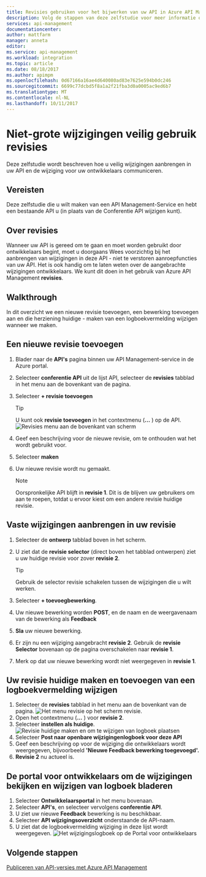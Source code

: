 ```yaml
---
title: Revisies gebruiken voor het bijwerken van uw API in Azure API Management | Microsoft Docs
description: Volg de stappen van deze zelfstudie voor meer informatie over hoe u vaste wijzigingen aanbrengt met wijzigingen in API Management.
services: api-management
documentationcenter: 
author: mattfarm
manager: anneta
editor: 
ms.service: api-management
ms.workload: integration
ms.topic: article
ms.date: 08/18/2017
ms.author: apimpm
ms.openlocfilehash: 0d67166a16ae4d640080ad83e7625e594b0dc246
ms.sourcegitcommit: 6699c77dcbd5f8a1a2f21fba3d0a0005ac9ed6b7
ms.translationtype: MT
ms.contentlocale: nl-NL
ms.lasthandoff: 10/11/2017
---
```

# <a name="make-non-breaking-changes-safely-using-revisions"></a>Niet-grote wijzigingen veilig gebruik revisies
Deze zelfstudie wordt beschreven hoe u veilig wijzigingen aanbrengen in uw API en de wijziging voor uw ontwikkelaars communiceren.

## <a name="prerequisites"></a>Vereisten
Deze zelfstudie die u wilt maken van een API Management-Service en hebt een bestaande API u (in plaats van de Conferentie API wijzigen kunt).

## <a name="about-revisions"></a>Over revisies
Wanneer uw API is gereed om te gaan en moet worden gebruikt door ontwikkelaars begint, moet u doorgaans Wees voorzichtig bij het aanbrengen van wijzigingen in deze API - niet te verstoren aanroepfuncties van uw API. Het is ook handig om te laten weten over de aangebrachte wijzigingen ontwikkelaars. We kunt dit doen in het gebruik van Azure API Management **revisies**.

## <a name="walkthrough"></a>Walkthrough
In dit overzicht we een nieuwe revisie toevoegen, een bewerking toevoegen aan en die herziening huidige - maken van een logboekvermelding wijzigen wanneer we maken.

## <a name="add-a-new-revision"></a>Een nieuwe revisie toevoegen
1. Blader naar de **API's** pagina binnen uw API Management-service in de Azure portal.
2. Selecteer **conferentie API** uit de lijst API, selecteer de **revisies** tabblad in het menu aan de bovenkant van de pagina.
3. Selecteer **+ revisie toevoegen**

    > [!TIP]
    > U kunt ook **revisie toevoegen** in het contextmenu (**...** ) op de API.
![Revisies menu aan de bovenkant van scherm](media/api-management-getstarted-revise-api/TopMenu.PNG)

4. Geef een beschrijving voor de nieuwe revisie, om te onthouden wat het wordt gebruikt voor.
5. Selecteer **maken**
6. Uw nieuwe revisie wordt nu gemaakt.

    > [!NOTE]
    > Oorspronkelijke API blijft in **revisie 1**. Dit is de blijven uw gebruikers om aan te roepen, totdat u ervoor kiest om een andere revisie huidige revisie.

## <a name="make-non-breaking-changes-to-your-revision"></a>Vaste wijzigingen aanbrengen in uw revisie
1. Selecteer de **ontwerp** tabblad boven in het scherm.
2. U ziet dat de **revisie selector** (direct boven het tabblad ontwerpen) ziet u uw huidige revisie voor zover **revisie 2**.

    > [!TIP]
    > Gebruik de selector revisie schakelen tussen de wijzigingen die u wilt werken.

3. Selecteer **+ toevoegbewerking**.
4. Uw nieuwe bewerking worden **POST**, en de naam en de weergavenaam van de bewerking als **Feedback**
5. **Sla** uw nieuwe bewerking.
6. Er zijn nu een wijziging aangebracht **revisie 2**. Gebruik de **revisie Selector** bovenaan op de pagina overschakelen naar **revisie 1**.
7. Merk op dat uw nieuwe bewerking wordt niet weergegeven in **revisie 1**. 

## <a name="make-your-revision-current-and-add-a-change-log-entry"></a>Uw revisie huidige maken en toevoegen van een logboekvermelding wijzigen
1. Selecteer de **revisies** tabblad in het menu aan de bovenkant van de pagina.
![Het menu revisie op het scherm revisie.](media/api-management-getstarted-revise-api/RevisionsMenu.PNG)
2. Open het contextmenu (**...** ) voor **revisie 2**.
3. Selecteer **instellen als huidige**.
![Revisie huidige maken en om te wijzigen van logboek plaatsen](media/api-management-getstarted-revise-api/MakeCurrent.PNG)
4. Selecteer **Post naar openbare wijzigingenlogboek voor deze API**
5. Geef een beschrijving op voor de wijziging die ontwikkelaars wordt weergegeven, bijvoorbeeld **'Nieuwe Feedback bewerking toegevoegd'.**
6. **Revisie 2** nu actueel is.

## <a name="browse-the-developer-portal-to-see-changes-and-change-log"></a>De portal voor ontwikkelaars om de wijzigingen bekijken en wijzigen van logboek bladeren
1. Selecteer **Ontwikkelaarsportal** in het menu bovenaan.
2. Selecteer **API's**, en selecteer vervolgens **conferentie API**.
3. U ziet uw nieuwe **Feedback** bewerking is nu beschikbaar.
4. Selecteer **API wijzigingsoverzicht** onderstaande de API-naam.
5. U ziet dat de logboekvermelding wijziging in deze lijst wordt weergegeven.
![Het wijzigingslogboek op de Portal voor ontwikkelaars](media/api-management-getstarted-revise-api/ChangeLogDevPortal.PNG)

## <a name="next-steps"></a>Volgende stappen
[Publiceren van API-versies met Azure API Management](#api-management-getstarted-publish-versions.md)